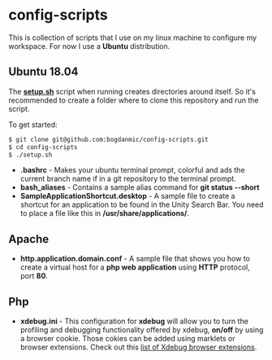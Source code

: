 config-scripts
==============

This is collection of scripts that I use on my linux machine to configure my
workspace. For now I use a **Ubuntu** distribution.

Ubuntu 18.04
------------
The [**setup.sh**](setup.sh) script when running creates directories around itself.
So it's recommended to create a folder where to clone this repository and run the script.

To  get started:
 ```bash
 $ git clone git@github.com:bogdanmic/config-scripts.git
 $ cd config-scripts
 $ ./setup.sh
 ```

 - **.bashrc** - Makes your ubuntu terminal prompt, colorful and ads the current branch name if in a git repository to the terminal prompt.
 - **bash_aliases** - Contains a sample alias command for **git status --short**
 - **SampleApplicationShortcut.desktop** - A sample file to create a shortcut for an application to be found in the Unity Search Bar. You need to place a file like this in **/usr/share/applications/**.

Apache
------
 - **http.application.domain.conf** - A sample file that shows you how to create a virtual host for a **php web application** using **HTTP** protocol, port **80**.

Php
---
 - **xdebug.ini** - This configuration for **xdebug** will allow you to turn the profiling and debugging functionality offered by xdebug, **on/off** by using a browser cookie. Those cokies can be added using marklets or browser extensions. Check out this [list of Xdebug browser extensions](http://xdebug.org/docs/remote).

